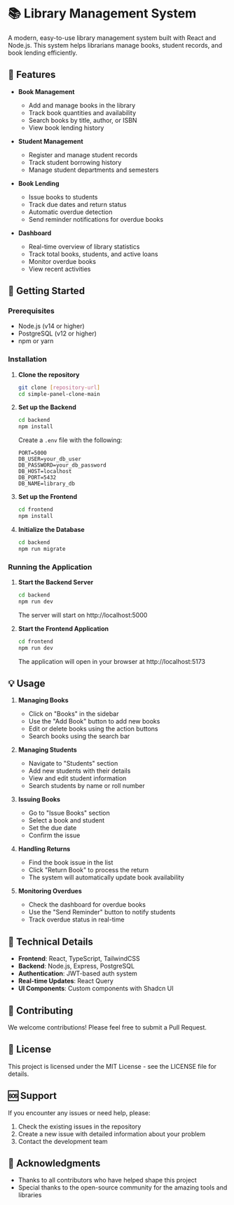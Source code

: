 # 📚 Library Management System

A modern, easy-to-use library management system built with React and Node.js. This system helps librarians manage books, student records, and book lending efficiently.

## 🌟 Features

- **Book Management**
  - Add and manage books in the library
  - Track book quantities and availability
  - Search books by title, author, or ISBN
  - View book lending history

- **Student Management**
  - Register and manage student records
  - Track student borrowing history
  - Manage student departments and semesters

- **Book Lending**
  - Issue books to students
  - Track due dates and return status
  - Automatic overdue detection
  - Send reminder notifications for overdue books

- **Dashboard**
  - Real-time overview of library statistics
  - Track total books, students, and active loans
  - Monitor overdue books
  - View recent activities

## 🚀 Getting Started

### Prerequisites
- Node.js (v14 or higher)
- PostgreSQL (v12 or higher)
- npm or yarn

### Installation

1. **Clone the repository**
   ```bash
   git clone [repository-url]
   cd simple-panel-clone-main
   ```

2. **Set up the Backend**
   ```bash
   cd backend
   npm install
   ```
   Create a `.env` file with the following:
   ```env
   PORT=5000
   DB_USER=your_db_user
   DB_PASSWORD=your_db_password
   DB_HOST=localhost
   DB_PORT=5432
   DB_NAME=library_db
   ```

3. **Set up the Frontend**
   ```bash
   cd frontend
   npm install
   ```

4. **Initialize the Database**
   ```bash
   cd backend
   npm run migrate
   ```

### Running the Application

1. **Start the Backend Server**
   ```bash
   cd backend
   npm run dev
   ```
   The server will start on http://localhost:5000

2. **Start the Frontend Application**
   ```bash
   cd frontend
   npm run dev
   ```
   The application will open in your browser at http://localhost:5173

## 💡 Usage

1. **Managing Books**
   - Click on "Books" in the sidebar
   - Use the "Add Book" button to add new books
   - Edit or delete books using the action buttons
   - Search books using the search bar

2. **Managing Students**
   - Navigate to "Students" section
   - Add new students with their details
   - View and edit student information
   - Search students by name or roll number

3. **Issuing Books**
   - Go to "Issue Books" section
   - Select a book and student
   - Set the due date
   - Confirm the issue

4. **Handling Returns**
   - Find the book issue in the list
   - Click "Return Book" to process the return
   - The system will automatically update book availability

5. **Monitoring Overdues**
   - Check the dashboard for overdue books
   - Use the "Send Reminder" button to notify students
   - Track overdue status in real-time

## 🔧 Technical Details

- **Frontend**: React, TypeScript, TailwindCSS
- **Backend**: Node.js, Express, PostgreSQL
- **Authentication**: JWT-based auth system
- **Real-time Updates**: React Query
- **UI Components**: Custom components with Shadcn UI

## 🤝 Contributing

We welcome contributions! Please feel free to submit a Pull Request.

## 📝 License

This project is licensed under the MIT License - see the LICENSE file for details.

## 🆘 Support

If you encounter any issues or need help, please:
1. Check the existing issues in the repository
2. Create a new issue with detailed information about your problem
3. Contact the development team

## 🙏 Acknowledgments

- Thanks to all contributors who have helped shape this project
- Special thanks to the open-source community for the amazing tools and libraries 